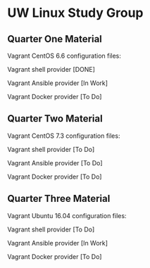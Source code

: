 # UW Linux Study Group

## Quarter One Material

Vagrant CentOS 6.6 configuration files:

  Vagrant shell provider [DONE]

  Vagrant Ansible provider [In Work]

  Vagrant Docker provider [To Do]

## Quarter Two Material

Vagrant CentOS 7.3 configuration files:

  Vagrant shell provider [To Do]

  Vagrant Ansible provider [To Do]

  Vagrant Docker provider [To Do]

## Quarter Three Material

Vagrant Ubuntu 16.04 configuration files:

  Vagrant shell provider [To Do]

  Vagrant Ansible provider [In Work]

  Vagrant Docker provider [To Do]
